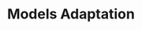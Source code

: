---
title: "Models Adaptation"

categories: ['']

tags: ['Models', 'Adaptation']

arwords: 'تكييف وتحويل النماذج'

arexps: []

enwords: ['Models Adaptation']

enexps: []

arlexicons: 'ك'

enlexicons: 'M'

authors: ['Ruqayya Roshdy']

translators: ['X']

citations: 'تطبيقات أساسية في المعالجة الآلية للغة العربية'

sources: 'مركز الملك عبدالله بن عبدالعزيز الدولي لخدمة اللغة العربية'

slug: ""
---